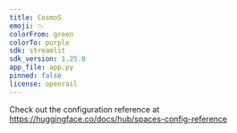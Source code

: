 ```yaml
---
title: CosmoS
emoji: 📉
colorFrom: green
colorTo: purple
sdk: streamlit
sdk_version: 1.25.0
app_file: app.py
pinned: false
license: openrail
---
```


Check out the configuration reference at https://huggingface.co/docs/hub/spaces-config-reference
